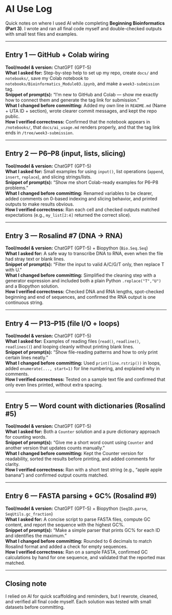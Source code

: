 # AI Use Log  

Quick notes on where I used AI while completing **Beginning Bioinformatics (Part 3)**. I wrote and ran all final code myself and double-checked outputs with small test files and examples.  

---

## Entry 1 — GitHub + Colab wiring  
**Tool/model & version:** ChatGPT (GPT-5)  
**What I asked for:** Step-by-step help to set up my repo, create `docs/` and `notebooks/`, save my Colab notebook to `notebooks/Bioinformatics_Module03.ipynb`, and make a `week3-submission` tag.  
**Snippet of prompt(s):** “I’m new to GitHub and Colab — show me exactly how to connect them and generate the tag link for submission.”  
**What I changed before committing:** Added my own line in `README.md` (Name + UTA ID + section), wrote clearer commit messages, and kept the repo public.  
**How I verified correctness:** Confirmed that the notebook appears in `/notebooks/`, that `docs/ai_usage.md` renders properly, and that the tag link ends in `/tree/week3-submission`.  

---

## Entry 2 — P6–P8 (input, lists, slicing)  
**Tool/model & version:** ChatGPT (GPT-5)  
**What I asked for:** Small examples for using `input()`, list operations (`append`, `insert`, `replace`), and slicing strings/lists.  
**Snippet of prompt(s):** “Show me short Colab-ready examples for P6–P8 problems.”  
**What I changed before committing:** Renamed variables to be clearer, added comments on 0-based indexing and slicing behavior, and printed outputs to make results obvious.  
**How I verified correctness:** Ran each cell and checked outputs matched expectations (e.g., `my_list[2:4]` returned the correct slice).  

---

## Entry 3 — Rosalind #7 (DNA → RNA)  
**Tool/model & version:** ChatGPT (GPT-5) + Biopython (`Bio.Seq.Seq`)  
**What I asked for:** A safe way to transcribe DNA to RNA, even when the file had stray text or blank lines.  
**Snippet of prompt(s):** “Filter the input to valid A/C/G/T only, then replace T with U.”  
**What I changed before committing:** Simplified the cleaning step with a generator expression and included both a plain Python `.replace("T","U")` and a Biopython solution.  
**How I verified correctness:** Checked DNA and RNA lengths, spot-checked beginning and end of sequences, and confirmed the RNA output is one continuous string.  

---

## Entry 4 — P13–P15 (file I/O + loops)  
**Tool/model & version:** ChatGPT (GPT-5)  
**What I asked for:** Examples of reading files (`read()`, `readline()`, `readlines()`) and looping cleanly without printing blank lines.  
**Snippet of prompt(s):** “Show file-reading patterns and how to only print certain lines neatly.”  
**What I changed before committing:** Used `print(line.rstrip())` in loops, added `enumerate(..., start=1)` for line numbering, and explained why in comments.  
**How I verified correctness:** Tested on a sample text file and confirmed that only even lines printed, without extra spacing.  

---

## Entry 5 — Word count with dictionaries (Rosalind #5)  
**Tool/model & version:** ChatGPT (GPT-5)  
**What I asked for:** Both a `Counter` solution and a pure dictionary approach for counting words.  
**Snippet of prompt(s):** “Give me a short word count using `Counter` and another version that updates counts manually.”  
**What I changed before committing:** Kept the Counter version for readability, sorted the results before printing, and added comments for clarity.  
**How I verified correctness:** Ran with a short test string (e.g., “apple apple banana”) and confirmed output counts matched.  

---

## Entry 6 — FASTA parsing + GC% (Rosalind #9)  
**Tool/model & version:** ChatGPT (GPT-5) + Biopython (`SeqIO.parse`, `SeqUtils.gc_fraction`)  
**What I asked for:** A concise script to parse FASTA files, compute GC content, and report the sequence with the highest GC%.  
**Snippet of prompt(s):** “Make a simple parser that prints GC% for each ID and identifies the maximum.”  
**What I changed before committing:** Rounded to 6 decimals to match Rosalind format and added a check for empty sequences.  
**How I verified correctness:** Ran on a sample FASTA, confirmed GC calculations by hand for one sequence, and validated that the reported max matched.  

---

## Closing note  
I relied on AI for quick scaffolding and reminders, but I rewrote, cleaned, and verified all final code myself. Each solution was tested with small datasets before committing.  
